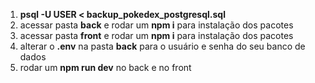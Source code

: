 1. <b>psql -U USER < backup_pokedex_postgresql.sql</b>
2. acessar pasta <b>back</b> e rodar um <b>npm i</b> para instalação dos pacotes
3. acessar pasta <b>front</b> e rodar um <b>npm i</b> para instalação dos pacotes
4. alterar o <b>.env</b> na pasta <b>back</b> para o usuário e senha do seu banco de dados
5. rodar um <b>npm run dev</b> no back e no front
